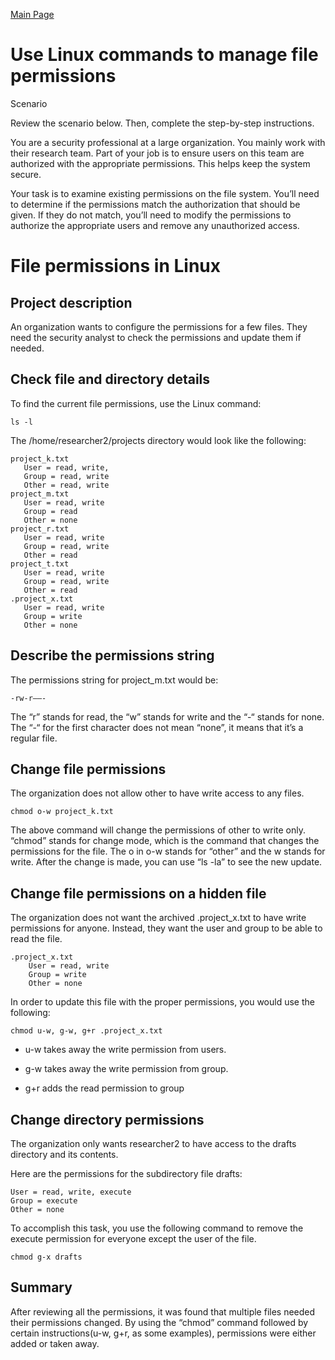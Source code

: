 [Main Page](https://github.com/davidj778/davidj778)

# Use Linux commands to manage file permissions

Scenario

Review the scenario below. Then, complete the step-by-step instructions.

You are a security professional at a large organization. You mainly work with their research team. Part of your job is to ensure users on this team are authorized with the appropriate permissions. This helps keep the system secure.

Your task is to examine existing permissions on the file system. You’ll need to determine if the permissions match the authorization that should be given. If they do not match, you’ll need to modify the permissions to authorize the appropriate users and remove any unauthorized access.



# File permissions in Linux

## Project description

An organization wants to configure the permissions for a few files. They need the security analyst to check the permissions and update them if needed.

## Check file and directory details

To find the current file permissions, use the Linux command: 

```
ls -l
```
The /home/researcher2/projects directory would look like the following:

```
project_k.txt
   User = read, write,
   Group = read, write
   Other = read, write
project_m.txt
   User = read, write
   Group = read
   Other = none
project_r.txt
   User = read, write
   Group = read, write
   Other = read
project_t.txt
   User = read, write
   Group = read, write
   Other = read
.project_x.txt
   User = read, write
   Group = write
   Other = none
```

## Describe the permissions string

The permissions string for project_m.txt would be:

```
-rw-r——-
```

The “r” stands for read, the “w” stands for write and the “-“ stands for none. The “-“ for the first character does not mean “none”, it means that it’s a regular file.


## Change file permissions

The organization does not allow other to have write access to any files.

```
chmod o-w project_k.txt
```

The above command will change the permissions of other to write only. “chmod” stands for change mode, which is the command that changes the permissions for the file. The o in o-w stands for “other” and the w stands for write. After the change is made, you can use “ls -la” to see the new update.

## Change file permissions on a hidden file

The organization does not want the archived .project_x.txt to have write permissions for anyone. Instead, they want the user and group to be able to read the file. 

    .project_x.txt
        User = read, write
        Group = write
        Other = none

In order to update this file with the proper permissions, you would use the following:

```
chmod u-w, g-w, g+r .project_x.txt
```

- u-w takes away the write permission from users.

- g-w takes away the write permission from group.

- g+r adds the read permission to group


## Change directory permissions

The organization only wants researcher2 to have access to the drafts directory and its contents.

Here are the permissions for the subdirectory file drafts:

```
User = read, write, execute
Group = execute
Other = none
```

To accomplish this task, you use the following command to remove the execute permission for everyone except the user of the file.

```
chmod g-x drafts
```

## Summary

After reviewing all the permissions, it was found that multiple files needed their permissions changed. By using the “chmod” command followed by certain instructions(u-w, g+r, as some examples), permissions were either added or taken away.

